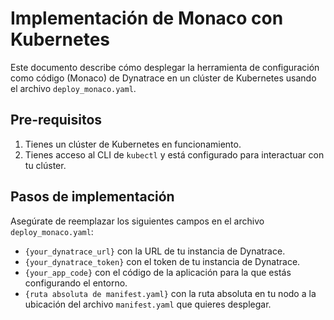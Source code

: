 # Implementación de Monaco con Kubernetes

Este documento describe cómo desplegar la herramienta de configuración como código (Monaco) de Dynatrace en un clúster de Kubernetes usando el archivo `deploy_monaco.yaml`.

## Pre-requisitos

1. Tienes un clúster de Kubernetes en funcionamiento.
2. Tienes acceso al CLI de `kubectl` y está configurado para interactuar con tu clúster.

## Pasos de implementación

Asegúrate de reemplazar los siguientes campos en el archivo `deploy_monaco.yaml`:

- `{your_dynatrace_url}` con la URL de tu instancia de Dynatrace.
- `{your_dynatrace_token}` con el token de tu instancia de Dynatrace.
- `{your_app_code}` con el código de la aplicación para la que estás configurando el entorno.
- `{ruta absoluta de manifest.yaml}` con la ruta absoluta en tu nodo a la ubicación del archivo `manifest.yaml` que quieres desplegar.

